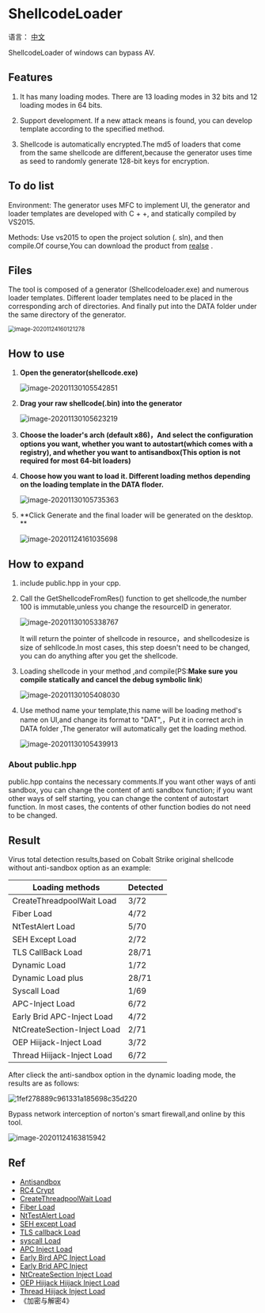 # ShellcodeLoader

语言： [中文](readme_cn.md) 

ShellcodeLoader of windows can bypass AV.

## Features

1. It has many loading modes. There are 13 loading modes in 32 bits and 12 loading modes in 64 bits.

2. Support development. If a new attack means is found, you can develop template according to the specified method.

3. Shellcode is automatically encrypted.The md5 of loaders that come from the same shellcode are different,because the generator uses time as seed to randomly generate 128-bit keys for encryption.

   

## To do list

Environment: The generator uses MFC to implement UI, the generator and loader templates are developed with C + +, and statically compiled by VS2015.

 Methods: Use vs2015 to open the project solution (. sln), and then compile.Of course,You can download the product from [realse](https://github.com/knownsec/shellcodeloader/releases/tag/v1.0) .



## Files

  The tool is composed of a generator (Shellcodeloader.exe) and numerous loader templates. Different loader templates need to be placed in the corresponding arch of directories. And finally put into the DATA folder under the same directory of the generator.

<img src="Readme.assets/image-20201124160121278.png" alt="image-20201124160121278" style="zoom:80%;" />



## How to use

1. **Open the generator(shellcode.exe)**

   ![image-20201130105542851](Readme.assets/image-20201130105542851.png)

   

2. **Drag your raw shellcode(.bin) into the generator**

   ![image-20201130105623219](Readme.assets/image-20201130105623219.png)

   

3. **Choose the loader's arch (default x86)，And select the configuration options you want, whether you want to autostart(which comes with a registry), and whether you want to antisandbox(This option is not required for most 64-bit loaders)**

   

4. **Choose how you want to load it. Different loading methos depending on the loading template in the DATA floder.**

   ![image-20201130105735363](Readme.assets/image-20201130105735363.png)

   

5. **Click Generate and the final loader will be generated on the desktop. **

   ![image-20201124161035698](Readme.assets/image-20201124161035698.png)

## How to expand

1. include public.hpp in your cpp.

   

2. Call the GetShellcodeFromRes() function to get shellcode,the number 100 is immutable,unless you change the resourceID in generator.

   ![image-20201130105338767](Readme.assets/image-20201130105338767.png)

   It will return the pointer of shellcode in resource，and shellcodesize is size of sehllcode.In most cases, this step doesn't need to be changed, you can do anything after you get the shellcode.

   

3. Loading shellcode in your method ,and compile(PS:**Make sure you compile statically and cancel the debug symbolic link**)

   ![image-20201130105408030](Readme.assets/image-20201130105408030.png)

   

4. Use method name your template,this name will be loading method's name on UI,and change its format to "DAT",，Put it in correct arch in DATA folder ,The generator will automatically get the loading method.

   ![image-20201130105439913](Readme.assets/image-20201130105439913.png)

   

###  About public.hpp

  public.hpp contains the necessary comments.If you want other ways of anti sandbox, you can change the content of anti sandbox function; if you want other ways of self starting, you can change the content of autostart function. In most cases, the contents of other function bodies do not need to be changed.



## Result

  Virus total detection results,based on Cobalt Strike original shellcode without anti-sandbox option as an example:

| Loading methods             | Detected |
| --------------------------- | -------- |
| CreateThreadpoolWait Load   | 3/72     |
| Fiber Load                  | 4/72     |
| NtTestAlert Load            | 5/70     |
| SEH Except Load             | 2/72     |
| TLS CallBack Load           | 28/71    |
| Dynamic Load                | 1/72     |
| Dynamic Load plus           | 28/71    |
| Syscall Load                | 1/69     |
| APC-Inject Load             | 6/72     |
| Early Brid APC-Inject Load  | 4/72     |
| NtCreateSection-Inject Load | 2/71     |
| OEP Hiijack-Inject Load     | 3/72     |
| Thread Hiijack-Inject Load  | 6/72     |

After clieck the anti-sandbox option in the dynamic loading mode, the results are as follows:

![1fef278889c961331a185698c35d220](Readme.assets/1fef278889c961331a185698c35d220.png)



Bypass network interception of norton's smart firewall,and online by this tool.

![image-20201124163815942](Readme.assets/image-20201124163815942.png)



## Ref

- [Antisandbox](https://0xpat.github.io/Malware_development_part_2/)
- [RC4 Crypt](https://www.52pojie.cn/thread-800115-1-1.html)
- [CreateThreadpoolWait Load](https://www.ired.team/offensive-security/code-injection-process-injection/shellcode-execution-via-createthreadpoolwait)
- [Fiber Load](https://www.ired.team/offensive-security/code-injection-process-injection/executing-shellcode-with-createfiber)
- [NtTestAlert Load](https://www.ired.team/offensive-security/code-injection-process-injection/shellcode-execution-in-a-local-process-with-queueuserapc-and-nttestalert)
- [SEH except Load](https://idiotc4t.com/code-and-dll-process-injection/seh-code-execute)
- [TLS callback Load](https://idiotc4t.com/code-and-dll-process-injection/tls-code-execute)
- [syscall Load](https://modexp.wordpress.com/2020/06/01/syscalls-disassembler/)
- [APC Inject Load](https://www.ired.team/offensive-security/code-injection-process-injection/apc-queue-code-injection)
- [Early Bird APC Inject Load](https://www.ired.team/offensive-security/code-injection-process-injection/early-bird-apc-queue-code-injection)
- [Early Brid APC Inject](https://www.ired.team/offensive-security/code-injection-process-injection/early-bird-apc-queue-code-injection)
- [NtCreateSection Inject Load](https://www.ired.team/offensive-security/code-injection-process-injection/ntcreatesection-+-ntmapviewofsection-code-injection)
- [OEP Hiijack Hiijack Inject Load](https://www.ired.team/offensive-security/code-injection-process-injection/addressofentrypoint-code-injection-without-virtualallocex-rwx)
- [Thread Hiijack Inject Load](https://idiotc4t.com/code-and-dll-process-injection/setcontext-hijack-thread)
- 《加密与解密4》
